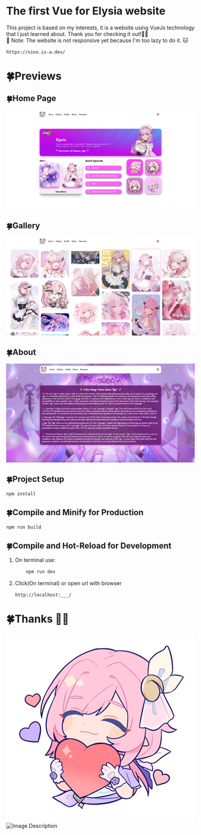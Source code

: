 # The first Vue for Elysia website
This project is based on my interests, it is a website using VueJs technology that I just learned about. Thank you for checking it out!🥰🍀
<br>
📌 Note: The website is not responsive yet because I'm too lazy to do it. 🐱


```sh
https://nino.is-a.dev/
```

# 🍀Previews

## 🍀Home Page
![Image Description](./public/img/preview.png)
## 🍀Gallery
![Image Description](./public/img/previewGallery.png)
## 🍀About
![Image Description](./public/img/previewAbout.png)

## 🍀Project Setup


```sh
npm install
```

## 🍀Compile and Minify for Production

```sh
npm run build
```

## 🍀Compile and Hot-Reload for Development
1. On terminal use:
    ```sh
        npm run dev
    ```
2. Click(On terminal) or open url with browser 
    ```sh
    http://localhost:___/
    ```


# 🍀Thanks 🥰🌠
![Image Description](./public/ElysiaAlbum/ElyIcon(5).png)
![Image Description](./public/ElysiaAlbum/Gallery/Elysia(1).gif)